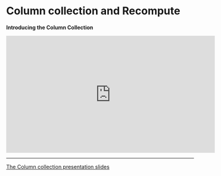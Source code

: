 ﻿# Column collection and Recompute



**Introducing the Column Collection** 

<iframe width="560" height="315" src="https://www.youtube.com/embed/ti87yg2hTyE?list=PL1DEQjXG2xnLhBFafjdkhUD_rDsiXiXHr" frameborder="0" allowfullscreen></iframe>

---

[The Column collection presentation slides](ColumnCollection.pptx)